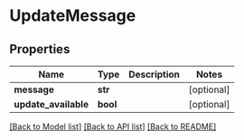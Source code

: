 # UpdateMessage

## Properties
Name | Type | Description | Notes
------------ | ------------- | ------------- | -------------
**message** | **str** |  | [optional] 
**update_available** | **bool** |  | [optional] 

[[Back to Model list]](../README.md#documentation-for-models) [[Back to API list]](../README.md#documentation-for-api-endpoints) [[Back to README]](../README.md)

